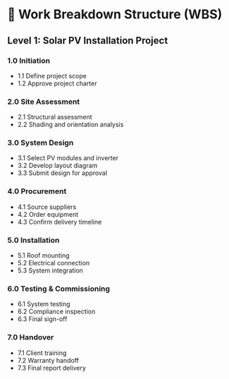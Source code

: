 # 🧱 Work Breakdown Structure (WBS)

## Level 1: Solar PV Installation Project

### 1.0 Initiation
- 1.1 Define project scope
- 1.2 Approve project charter

### 2.0 Site Assessment
- 2.1 Structural assessment
- 2.2 Shading and orientation analysis

### 3.0 System Design
- 3.1 Select PV modules and inverter
- 3.2 Develop layout diagram
- 3.3 Submit design for approval

### 4.0 Procurement
- 4.1 Source suppliers
- 4.2 Order equipment
- 4.3 Confirm delivery timeline

### 5.0 Installation
- 5.1 Roof mounting
- 5.2 Electrical connection
- 5.3 System integration

### 6.0 Testing & Commissioning
- 6.1 System testing
- 6.2 Compliance inspection
- 6.3 Final sign-off

### 7.0 Handover
- 7.1 Client training
- 7.2 Warranty handoff
- 7.3 Final report delivery
